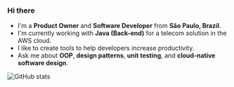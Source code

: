 ### Hi there

- I'm a **Product Owner** and **Software Developer** from **São Paulo, Brazil**.
- I'm currently working with **Java (Back-end)** for a telecom solution in the AWS cloud.
- I like to create tools to help developers increase productivity.
- Ask me about **OOP**, **design patterns**, **unit testing**, and **cloud-native software design**.

![GitHub stats](https://github-readme-stats.vercel.app/api?username=oswaldobapvicjr&bg_color=45,214478ff,2199bbff&title_color=ffffffff&text_color=ffffffff&hide=contribs&count_private=false&include_all_commits=true&show_icons=true&icon_color=ffffff99&custom_title=Oswaldo%27s%20GitHub%20Stats)
